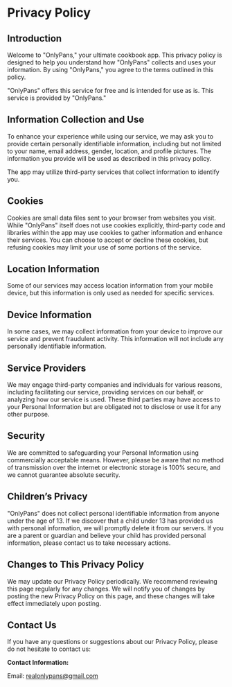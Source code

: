# Privacy Policy

## Introduction

Welcome to "OnlyPans," your ultimate cookbook app. This privacy policy is designed to help you understand how "OnlyPans" collects and uses your information. By using "OnlyPans," you agree to the terms outlined in this policy.

"OnlyPans" offers this service for free and is intended for use as is. This service is provided by "OnlyPans."

## Information Collection and Use

To enhance your experience while using our service, we may ask you to provide certain personally identifiable information, including but not limited to your name, email address, gender, location, and profile pictures. The information you provide will be used as described in this privacy policy.

The app may utilize third-party services that collect information to identify you.

## Cookies

Cookies are small data files sent to your browser from websites you visit. While "OnlyPans" itself does not use cookies explicitly, third-party code and libraries within the app may use cookies to gather information and enhance their services. You can choose to accept or decline these cookies, but refusing cookies may limit your use of some portions of the service.

## Location Information

Some of our services may access location information from your mobile device, but this information is only used as needed for specific services.

## Device Information

In some cases, we may collect information from your device to improve our service and prevent fraudulent activity. This information will not include any personally identifiable information.

## Service Providers

We may engage third-party companies and individuals for various reasons, including facilitating our service, providing services on our behalf, or analyzing how our service is used. These third parties may have access to your Personal Information but are obligated not to disclose or use it for any other purpose.

## Security

We are committed to safeguarding your Personal Information using commercially acceptable means. However, please be aware that no method of transmission over the internet or electronic storage is 100% secure, and we cannot guarantee absolute security.

## Children’s Privacy

"OnlyPans" does not collect personal identifiable information from anyone under the age of 13. If we discover that a child under 13 has provided us with personal information, we will promptly delete it from our servers. If you are a parent or guardian and believe your child has provided personal information, please contact us to take necessary actions.

## Changes to This Privacy Policy

We may update our Privacy Policy periodically. We recommend reviewing this page regularly for any changes. We will notify you of changes by posting the new Privacy Policy on this page, and these changes will take effect immediately upon posting.

## Contact Us

If you have any questions or suggestions about our Privacy Policy, please do not hesitate to contact us:

**Contact Information:**

Email: realonlypans@gmail.com
